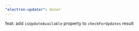 ```yaml
---
"electron-updater": minor
---
```


feat: add `isUpdateAvailable` property to `checkForUpdates` result
